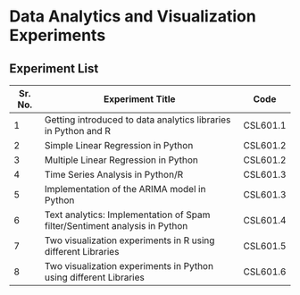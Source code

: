 # Data Analytics and Visualization Experiments

## Experiment List

| Sr. No. | Experiment Title | Code |
|---------|-----------------|------|
| 1 | Getting introduced to data analytics libraries in Python and R | CSL601.1 |
| 2 | Simple Linear Regression in Python | CSL601.2 |
| 3 | Multiple Linear Regression in Python | CSL601.2 |
| 4 | Time Series Analysis in Python/R | CSL601.3 |
| 5 | Implementation of the ARIMA model in Python | CSL601.3 |
| 6 | Text analytics: Implementation of Spam filter/Sentiment analysis in Python | CSL601.4 |
| 7 | Two visualization experiments in R using different Libraries | CSL601.5 |
| 8 | Two visualization experiments in Python using different Libraries | CSL601.6 |

